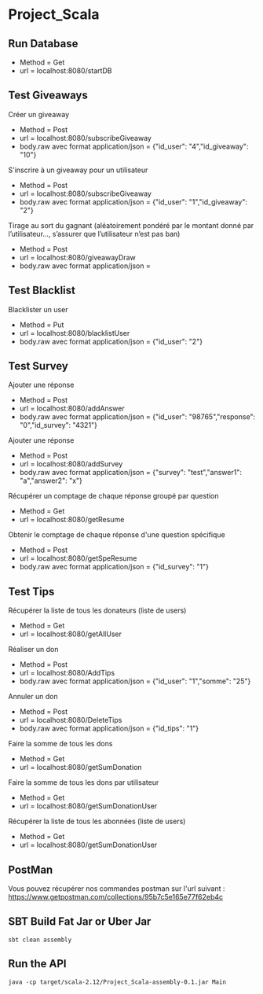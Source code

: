 # Project_Scala

## Run Database
- Method = Get
- url = localhost:8080/startDB

## Test Giveaways
Créer un giveaway
- Method = Post
- url = localhost:8080/subscribeGiveaway
- body.raw avec format application/json = {"id_user": "4","id_giveaway": "10"}

S'inscrire à un giveaway pour un utilisateur
- Method = Post
- url = localhost:8080/subscribeGiveaway
- body.raw avec format application/json = {"id_user": "1","id_giveaway": "2"}

Tirage au sort du gagnant (aléatoirement pondéré par le montant donné par
l’utilisateur..., s’assurer que l’utilisateur n’est pas ban)
- Method = Post
- url = localhost:8080/giveawayDraw
- body.raw avec format application/json = 

## Test Blacklist
Blacklister un user
- Method = Put
- url = localhost:8080/blacklistUser
- body.raw avec format application/json = {"id_user": "2"}

## Test Survey
Ajouter une réponse
- Method = Post
- url = localhost:8080/addAnswer
- body.raw avec format application/json = {"id_user": "98765","response": "0","id_survey": "4321"}

Ajouter une réponse
- Method = Post
- url = localhost:8080/addSurvey
- body.raw avec format application/json = {"survey": "test","answer1": "a","answer2": "x"}

Récupérer un comptage de chaque réponse groupé par question
- Method = Get
- url = localhost:8080/getResume

Obtenir le comptage de chaque réponse d'une question spécifique 
- Method = Post
- url = localhost:8080/getSpeResume
- body.raw avec format application/json = {"id_survey": "1"}

## Test Tips
Récupérer la liste de tous les donateurs (liste de users)
- Method = Get
- url = localhost:8080/getAllUser

Réaliser un don
- Method = Post
- url = localhost:8080/AddTips
- body.raw avec format application/json = {"id_user": "1","somme": "25"}

Annuler un don
- Method = Post
- url = localhost:8080/DeleteTips
- body.raw avec format application/json = {"id_tips": "1"}

Faire la somme de tous les dons
- Method = Get
- url = localhost:8080/getSumDonation

Faire la somme de tous les dons par utilisateur
- Method = Get
- url = localhost:8080/getSumDonationUser

Récupérer la liste de tous les abonnées (liste de users)
- Method = Get
- url = localhost:8080/getSumDonationUser

## PostMan
Vous pouvez récupérer nos commandes postman sur l'url suivant :
https://www.getpostman.com/collections/95b7c5e165e77f62eb4c

## SBT Build Fat Jar or Uber Jar
```sbt clean assembly```

## Run the API
```java -cp target/scala-2.12/Project_Scala-assembly-0.1.jar Main```
